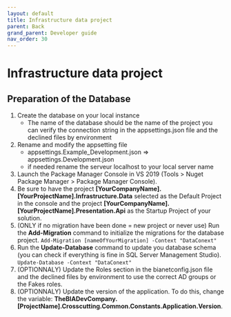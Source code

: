 ```yaml
---
layout: default
title: Infrastructure data project
parent: Back
grand_parent: Developer guide
nav_order: 30
---
```

# Infrastructure data project

## Preparation of the Database

1. Create the database on your local instance
    - The name of the database should be the name of the project you can verify the connection string in the appsettings.json file and the declined files by environment
2. Rename and modify the appsetting file
    - appsettings.Example_Development.json => appsettings.Development.json
    - if needed rename the serveur localhost to your local server name
3. Launch the Package Manager Console in VS 2019 (Tools > Nuget Package Manager > Package Manager Console).
4. Be sure to have the project **[YourCompanyName].[YourProjectName].Infrastructure.Data** selected as the Default Project in the console and the project **[YourCompanyName].[YourProjectName].Presentation.Api** as the Startup Project of your solution.
5. (ONLY if no migration have been done = new project or never use) Run the **Add-Migration** command to initialize the migrations for the database project. `Add-Migration [nameOfYourMigration] -Context "DataConext"`
6. Run the **Update-Database** command to update you database schema (you can check if everything is fine in SQL Server Management Studio).  `Update-Database -Context "DataConext"`
7. (OPTIONNALY) Update the Roles section in the bianetconfig.json file and the declined files by environment to use the correct AD groups or the Fakes roles.
8. (OPTIONNALY) Update the version of the application. To do this, change the variable: **TheBIADevCompany.[ProjectName].Crosscutting.Common.Constants.Application.Version**.
